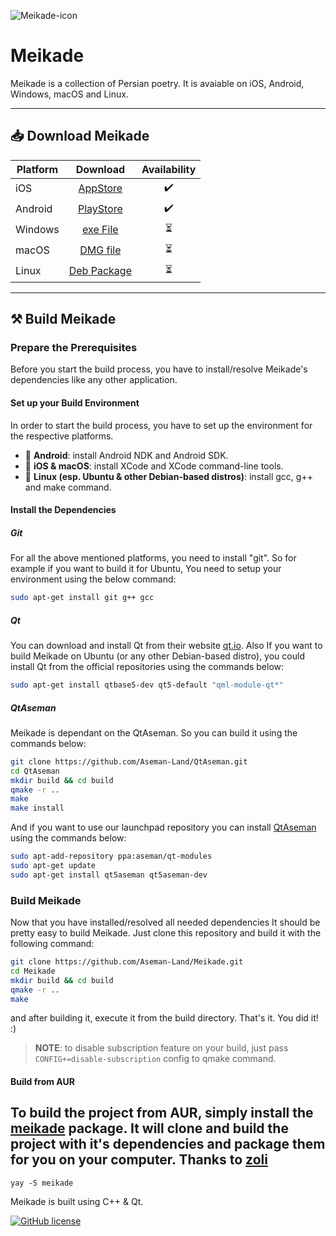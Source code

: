 ![Meikade-icon](https://raw.githubusercontent.com/Aseman-Land/Meikade/master/configurations/ios/icons/Icon-Small%402x.png)

# Meikade

Meikade is a collection of Persian poetry.
It is avaiable on iOS, Android, Windows, macOS and Linux.

---

## 📥️ Download Meikade

| Platform |                                      Download                                       | Availability |
| -------- | :---------------------------------------------------------------------------------: | :----------: |
| iOS      | [AppStore](https://apps.apple.com/us/app/meikade-app/id1543587891#?platform=iphone) |      ✔️      |
| Android  |  [PlayStore](https://play.google.com/store/apps/details?id=org.nilegroup.Meikade)   |      ✔️      |
| Windows  |                                    [exe File]()                                     |     ⏳️      |
| macOS    |                                    [DMG file]()                                     |     ⏳️      |
| Linux    |                                   [Deb Package]()                                   |     ⏳️      |

---

## ⚒️ Build Meikade

### Prepare the Prerequisites

Before you start the build process, you have to install/resolve Meikade's dependencies like any other application.

#### Set up your Build Environment

In order to start the build process, you have to set up the environment for the respective platforms.

- 📱️ **Android**: install Android NDK and Android SDK.
- 🍎️ **iOS & macOS**: install XCode and XCode command-line tools.
- 🐧️ **Linux (esp. Ubuntu & other Debian-based distros)**: install gcc, g++ and make command.

#### Install the Dependencies

##### Git

For all the above mentioned platforms, you need to install "git". So for example if you want to build it for Ubuntu, You need to setup your environment using the below command:

```bash
sudo apt-get install git g++ gcc
```

##### Qt

You can download and install Qt from their website [qt.io](). Also If you want to build Meikade on Ubuntu (or any other Debian-based distro), you could install Qt from the official repositories using the commands below:

```bash
sudo apt-get install qtbase5-dev qt5-default "qml-module-qt*"
```

##### QtAseman

Meikade is dependant on the QtAseman. So you can build it using the commands below:

```bash
git clone https://github.com/Aseman-Land/QtAseman.git
cd QtAseman
mkdir build && cd build
qmake -r ..
make
make install
```

And if you want to use our launchpad repository you can install [QtAseman](https://github.com/Aseman-Land/QtAseman) using the commands below:

```bash
sudo apt-add-repository ppa:aseman/qt-modules
sudo apt-get update
sudo apt-get install qt5aseman qt5aseman-dev
```

### Build Meikade

Now that you have installed/resolved all needed dependencies It should be pretty easy to build Meikade. Just clone this repository and build it with the following command:

```bash
git clone https://github.com/Aseman-Land/Meikade.git
cd Meikade
mkdir build && cd build
qmake -r ..
make
```

and after building it, execute it from the build directory. That's it. You did it! :)

> **NOTE**: to disable subscription feature on your build, just pass `CONFIG+=disable-subscription` config to qmake command.

#### Build from AUR

## To build the project from AUR, simply install the [meikade](https://aur.archlinux.org/packages/meikade) package. It will clone and build the project with it's dependencies and package them for you on your computer. Thanks to [zoli](https://github.com/zoli)

```
yay -S meikade
```

Meikade is built using C++ & Qt.

[![GitHub license](https://img.shields.io/github/license/Aseman-Land/Meikade?style=for-the-badge)](https://github.com/Aseman-Land/Meikade/blob/master/LICENSE)
